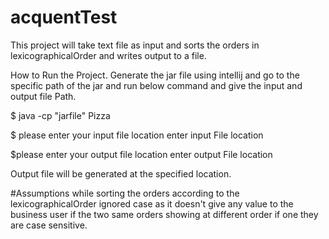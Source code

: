 # acquentTest

This project will take text file as input and sorts the orders in lexicographicalOrder and writes output to a file.

How to Run the Project.
Generate the jar file using intellij and go to the specific path of the jar and run below command and give the input and output file Path.

$ java -cp "jarfile" Pizza

$ please enter your input file location
enter input File location

$please enter your output file location
enter output File location

Output file will be generated at the specified location.

#Assumptions
while sorting the orders according to the lexicographicalOrder ignored case as it doesn't give any value to the business user if the 
two same orders showing at different order if one they are case sensitive.
